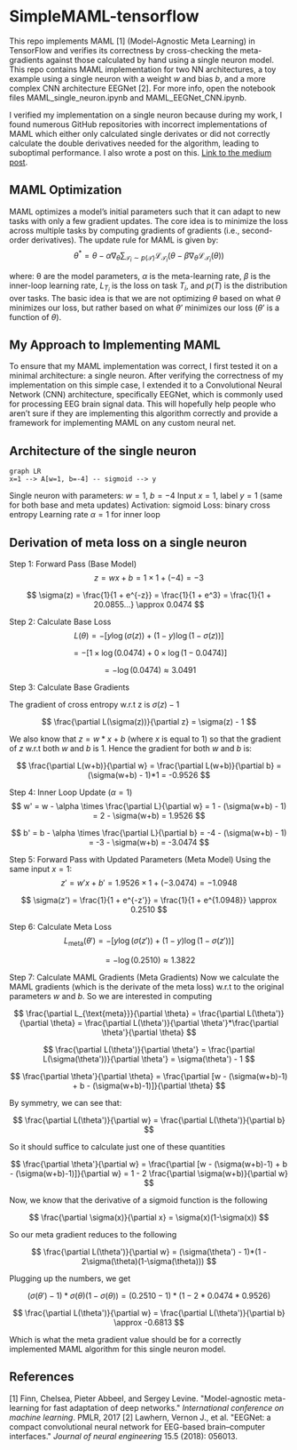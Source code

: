 # SimpleMAML-tensorflow

This repo implements MAML [1] (Model-Agnostic Meta Learning) in TensorFlow and verifies its correctness by cross-checking the meta-gradients against those calculated by hand using a single neuron model. This repo contains MAML implementation for two NN architectures, a toy example using a single neuron with a weight $w$ and bias $b$, and a more complex CNN architecture EEGNet [2]. For more info, open the notebook files MAML_single_neuron.ipynb and MAML_EEGNet_CNN.ipynb.


I verified my implementation on a single neuron because during my work, I found numerous GitHub repositories with incorrect implementations of MAML which either only calculated single derivates or did not correctly calculate the double derivatives needed for the algorithm, leading to suboptimal performance. I also wrote a post on this. [Link to the medium post](https://medium.com/@ekanshgupta340/a-simple-method-to-implement-maml-in-tensorflow-7b8981df76d3).


## MAML Optimization

MAML optimizes a model’s initial parameters such that it can adapt to new tasks with only a few gradient updates. The core idea is to minimize the loss across multiple tasks by computing gradients of gradients (i.e., second-order derivatives). The update rule for MAML is given by:
$$
\theta^* = \theta - \alpha \nabla_\theta \sum_{\mathcal{T}_i \sim p(\mathcal{T})} \mathcal{L}_{\mathcal{T}_i} \left( \theta - \beta \nabla_\theta \mathcal{L}_{\mathcal{T}_i} (\theta) \right)
$$

where: θ are the model parameters, $α$ is the meta-learning rate, $β$ is the inner-loop learning rate, $L_{T_i}$ is the loss on task $T_i$, and $p(T)$ is the distribution over tasks. The basic idea is that we are not optimizing $θ$ based on what $θ$ minimizes our loss, but rather based on what $θ’$ minimizes our loss ($θ’$ is a function of $θ$).

## My Approach to Implementing MAML

To ensure that my MAML implementation was correct, I first tested it on a minimal architecture: a single neuron. After verifying the correctness of my implementation on this simple case, I extended it to a Convolutional Neural Network (CNN) architecture, specifically EEGNet, which is commonly used for processing EEG brain signal data. This will hopefully help people who aren’t sure if they are implementing this algorithm correctly and provide a framework for implementing MAML on any custom neural net. 

## Architecture of the single neuron

```mermaid
graph LR
x=1 --> A[w=1, b=-4] -- sigmoid --> y

```
Single neuron with parameters: $w = 1$, $b = -4$
Input $x = 1$, label $y = 1$ (same for both base and meta updates)
Activation: sigmoid
Loss: binary cross entropy
Learning rate $\alpha = 1$ for inner loop

## Derivation of meta loss on a single neuron

Step 1: Forward Pass (Base Model)
$$
z = wx + b = 1 \times 1 + (-4) = -3
$$

$$
\sigma(z) = \frac{1}{1 + e^{-z}} = \frac{1}{1 + e^3} = \frac{1}{1 + 20.0855...} \approx 0.0474
$$

Step 2: Calculate Base Loss
$$
L(\theta) = -[y \log(\sigma(z)) + (1-y)\log(1-\sigma(z))]
$$

$$
= -[1 \times \log(0.0474) + 0 \times \log(1-0.0474)]
$$

$$
= -\log(0.0474) \approx 3.0491
$$

Step 3: Calculate Base Gradients

The gradient of cross entropy w.r.t z is $\sigma(z)-1$ 

$$
\frac{\partial L(\sigma(z))}{\partial z} = \sigma(z) - 1
$$

We also know that $z = w*x + b$ (where $x$ is equal to 1) so that the gradient of $z$ w.r.t both $w$ and $b$ is 1. Hence the gradient for both $w$ and $b$ is:

$$
\frac{\partial L(w+b)}{\partial w} = \frac{\partial L(w+b)}{\partial b} = (\sigma(w+b) - 1)*1 = -0.9526
$$

Step 4: Inner Loop Update ($\alpha = 1$)
$$
w' = w - \alpha \times \frac{\partial L}{\partial w} = 1 - (\sigma(w+b) - 1) = 2 - \sigma(w+b) = 1.9526
$$

$$
b' = b - \alpha \times \frac{\partial L}{\partial b} = -4 - (\sigma(w+b) - 1) = -3 - \sigma(w+b) = -3.0474
$$

Step 5: Forward Pass with Updated Parameters (Meta Model)
Using the same input $x = 1$:
$$
z' = w'x + b' = 1.9526 \times 1 + (-3.0474) = -1.0948
$$

$$
\sigma(z') = \frac{1}{1 + e^{-z'}} = \frac{1}{1 + e^{1.0948}} \approx 0.2510
$$

Step 6: Calculate Meta Loss
$$
L_{\text{meta}}(\theta') = -[y \log(\sigma(z')) + (1-y)\log(1-\sigma(z'))]
$$

$$
= -\log(0.2510) \approx 1.3822
$$

Step 7: Calculate MAML Gradients (Meta Gradients)
Now we calculate the MAML gradients (which is the derivate of the meta loss) w.r.t to the original parameters $w$ and $b$. So we are interested in computing

$$
\frac{\partial L_{\text{meta}}}{\partial \theta} = \frac{\partial L(\theta')}{\partial \theta} = \frac{\partial L(\theta')}{\partial \theta'}*\frac{\partial \theta'}{\partial \theta}
$$

$$
 \frac{\partial L(\theta')}{\partial \theta'} = \frac{\partial L(\sigma(\theta'))}{\partial \theta'} = \sigma(\theta') - 1
$$


$$
 \frac{\partial \theta'}{\partial \theta} = \frac{\partial [w - (\sigma(w+b)-1) + b - (\sigma(w+b)-1)]}{\partial \theta}
$$

By symmetry, we can see that:

$$
 \frac{\partial L(\theta')}{\partial w} =  \frac{\partial L(\theta')}{\partial b} 
$$

So it should suffice to calculate just one of these quantities

$$
 \frac{\partial \theta'}{\partial w} = \frac{\partial [w - (\sigma(w+b)-1) + b - (\sigma(w+b)-1)]}{\partial w} = 1 - 2 \frac{\partial \sigma(w+b)}{\partial w}
$$

Now, we know that the derivative of a sigmoid function is the following

$$
 \frac{\partial \sigma(x)}{\partial x} = \sigma(x)(1-\sigma(x))
$$

So our meta gradient reduces to the following

$$
 \frac{\partial L(\theta')}{\partial w}  = (\sigma(\theta') - 1)*(1 - 2\sigma(\theta)(1-\sigma(\theta)))
$$

Plugging up the numbers, we get 

$$
  (\sigma(\theta') - 1)*\sigma(\theta)(1-\sigma(\theta)) = (0.2510-1)*(1 - 2*0.0474*0.9526)
$$

$$
 \frac{\partial L(\theta')}{\partial w} = \frac{\partial L(\theta')}{\partial b} \approx -0.6813
$$

Which is what the meta gradient value should be for a correctly implemented MAML algorithm for this single neuron model.

## References

[1] Finn, Chelsea, Pieter Abbeel, and Sergey Levine. "Model-agnostic meta-learning for fast adaptation of deep networks." _International conference on machine learning_. PMLR, 2017
[2] Lawhern, Vernon J., et al. "EEGNet: a compact convolutional neural network for EEG-based brain–computer interfaces." _Journal of neural engineering_ 15.5 (2018): 056013.